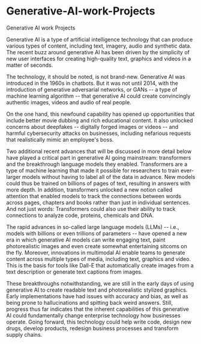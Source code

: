 # Generative-AI-work-Projects
Generative AI work Projects


Generative AI is a type of artificial intelligence technology that can produce various types of content, including text, imagery, audio and synthetic data. The recent buzz around generative AI has been driven by the simplicity of new user interfaces for creating high-quality text, graphics and videos in a matter of seconds.

The technology, it should be noted, is not brand-new. Generative AI was introduced in the 1960s in chatbots. But it was not until 2014, with the introduction of generative adversarial networks, or GANs -- a type of machine learning algorithm -- that generative AI could create convincingly authentic images, videos and audio of real people.


On the one hand, this newfound capability has opened up opportunities that include better movie dubbing and rich educational content. It also unlocked concerns about deepfakes -- digitally forged images or videos -- and harmful cybersecurity attacks on businesses, including nefarious requests that realistically mimic an employee's boss.

Two additional recent advances that will be discussed in more detail below have played a critical part in generative AI going mainstream: transformers and the breakthrough language models they enabled. Transformers are a type of machine learning that made it possible for researchers to train ever-larger models without having to label all of the data in advance. New models could thus be trained on billions of pages of text, resulting in answers with more depth. In addition, transformers unlocked a new notion called attention that enabled models to track the connections between words across pages, chapters and books rather than just in individual sentences. And not just words: Transformers could also use their ability to track connections to analyze code, proteins, chemicals and DNA.


The rapid advances in so-called large language models (LLMs) -- i.e., models with billions or even trillions of parameters -- have opened a new era in which generative AI models can write engaging text, paint photorealistic images and even create somewhat entertaining sitcoms on the fly. Moreover, innovations in multimodal AI enable teams to generate content across multiple types of media, including text, graphics and video. This is the basis for tools like Dall-E that automatically create images from a text description or generate text captions from images.

These breakthroughs notwithstanding, we are still in the early days of using generative AI to create readable text and photorealistic stylized graphics. Early implementations have had issues with accuracy and bias, as well as being prone to hallucinations and spitting back weird answers. Still, progress thus far indicates that the inherent capabilities of this generative AI could fundamentally change enterprise technology how businesses operate. Going forward, this technology could help write code, design new drugs, develop products, redesign business processes and transform supply chains.

